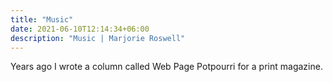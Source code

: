 ```yaml
---
title: "Music"
date: 2021-06-10T12:14:34+06:00
description: "Music | Marjorie Roswell"
---
```

Years ago I wrote a column called Web Page Potpourri for a print magazine. 






